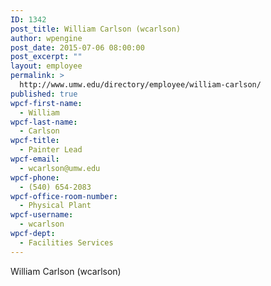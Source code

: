 ```yaml
---
ID: 1342
post_title: William Carlson (wcarlson)
author: wpengine
post_date: 2015-07-06 08:00:00
post_excerpt: ""
layout: employee
permalink: >
  http://www.umw.edu/directory/employee/william-carlson/
published: true
wpcf-first-name:
  - William
wpcf-last-name:
  - Carlson
wpcf-title:
  - Painter Lead
wpcf-email:
  - wcarlson@umw.edu
wpcf-phone:
  - (540) 654-2083
wpcf-office-room-number:
  - Physical Plant
wpcf-username:
  - wcarlson
wpcf-dept:
  - Facilities Services
---
```

William Carlson (wcarlson)